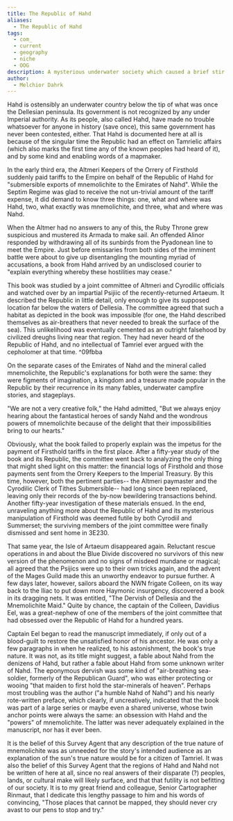 ```yaml
---
title: The Republic of Hahd
aliases:
  - The Republic of Hahd
tags:
  - com_
  - current
  - geography
  - niche
  - OOG
description: A mysterious underwater society which caused a brief stir among the people of Summerset and Cyrodiil.
author:
  - Melchior Dahrk
---
```

Hahd is ostensibly an underwater country below the tip of what was once the Dellesian peninsula. Its government is not recognized by any under Imperial authority. As its people, also called Hahd, have made no trouble whatsoever for anyone in history (save once), this same government has never been contested, either. That Hahd is documented here at all is because of the singular time the Republic had an effect on Tamrielic affairs (which also marks the first time any of the known peoples had heard of it), and by some kind and enabling words of a mapmaker.  
  
In the early third era, the Altmeri Keepers of the Orrery of Firsthold suddenly paid tariffs to the Empire on behalf of the Republic of Hahd for "submersible exports of mnemolichite to the Emirates of Nahd". While the Septim Regime was glad to receive the not un-trivial amount of the tariff expense, it did demand to know three things: one, what and where was Hahd, two, what exactly was mnemolichite, and three, what and where was Nahd.  
  
When the Altmer had no answers to any of this, the Ruby Throne grew suspicious and mustered its Armada to make sail. An offended Alinor responded by withdrawing all of its sunbirds from the Pyadonean line to meet the Empire. Just before emissaries from both sides of the imminent battle were about to give up disentangling the mounting myriad of accusations, a book from Hahd arrived by an undisclosed courier to "explain everything whereby these hostilities may cease."  
  
This book was studied by a joint committee of Altmeri and Cyrodilic officials and watched over by an impartial Psijiic of the recently-returned Artaeum. It described the Republic in little detail, only enough to give its supposed location far below the waters of Dellesia. The committee agreed that such a habitat as depicted in the book was impossible (for one, the Hahd described themselves as air-breathers that never needed to break the surface of the sea). This unlikelihood was eventually cemented as an outright falsehood by civilized dreughs living near that region. They had never heard of the Republic of Hahd, and no intellectual of Tamriel ever argued with the cepholomer at that time.   ^09fbba
  
On the separate cases of the Emirates of Nahd and the mineral called mnemolichite, the Republic's explanations for both were the same: they were figments of imagination, a kingdom and a treasure made popular in the Republic by their recurrence in its many fables, underwater campfire stories, and stageplays.  
  
"We are not a very creative folk," the Hahd admitted, "But we always enjoy hearing about the fantastical heroes of sandy Nahd and the wondrous powers of mnemolichite because of the delight that their impossibilities bring to our hearts."  
  
Obviously, what the book failed to properly explain was the impetus for the payment of Firsthold tariffs in the first place. After a fifty-year study of the book and its Republic, the committee went back to analyzing the only thing that might shed light on this matter: the financial logs of Firsthold and those payments sent from the Orrery Keepers to the Imperial Treasury. By this time, however, both the pertinent parties-- the Altmeri paymaster and the Cyrodilic Clerk of Tithes Submersible-- had long since been replaced, leaving only their records of the by-now bewildering transactions behind. Another fifty-year investigation of these materials ensued. In the end, unraveling anything more about the Republic of Hahd and its mysterious manipulation of Firsthold was deemed futile by both Cyrodiil and Summerset; the surviving members of the joint committee were finally dismissed and sent home in 3E230.  
  
That same year, the Isle of Artaeum disappeared again. Reluctant rescue operations in and about the Blue Divide discovered no survivors of this new version of the phenomenon and no signs of misdeed mundane or magical; all agreed that the Psijics were up to their own tricks again, and the advent of the Mages Guild made this an unworthy endeavor to pursue further. A few days later, however, sailors aboard the NWN frigate Colleen, on its way back to the Iliac to put down more Haymonic insurgency, discovered a book in its dragging nets. It was entitled, "The Dervish of Dellesia and the Mnemolichite Maid." Quite by chance, the captain of the Colleen, Davidius Eel, was a great-nephew of one of the members of the joint committee that had obsessed over the Republic of Hahd for a hundred years.  
  
Captain Eel began to read the manuscript immediately, if only out of a blood-guilt to restore the unsatisfied honor of his ancestor. He was only a few paragraphs in when he realized, to his astonishment, the book's true nature. It was not, as its title might suggest, a fable about Nahd from the denizens of Hahd, but rather a fable about Hahd from some unknown writer of Nahd. The eponymous dervish was some kind of "air-breathing sea-soldier, formerly of the Republican Guard", who was either protecting or wooing "that maiden to first hold the star-minerals of heaven". Perhaps most troubling was the author ("a humble Nahd of Nahd") and his nearly rote-written preface, which clearly, if uncreatively, indicated that the book was part of a large series or maybe even a shared universe, whose twin anchor points were always the same: an obsession with Hahd and the "powers" of mnemolichite. The latter was never adequately explained in the manuscript, nor has it ever been.  
  
It is the belief of this Survey Agent that any description of the true nature of mnemolichite was as unneeded for the story's intended audience as an explanation of the sun's true nature would be for a citizen of Tamriel. It was also the belief of this Survey Agent that the regions of Hahd and Nahd not be written of here at all, since no real answers of their disparate (?) peoples, lands, or cultural make will likely surface, and that that futility is not befitting of our society. It is to my great friend and colleague, Senior Cartographer Rinmaut, that I dedicate this lengthy passage to him and his words of convincing, "Those places that cannot be mapped, they should never cry avast to our pens to stop and try."